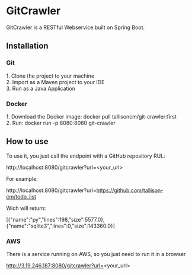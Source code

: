 <h1>GitCrawler</h1>
GitCrawler is a RESTful Webservice built on Spring Boot.


<h2>Installation</h2>


<h3>Git</h3>
1.  Clone the project to your machine <br>
2.  Import as a Maven project to your IDE <br>
3.  Run as a Java Application <br>

<h3>Docker</h3>
1. Download the Docker image: docker pull tallisoncm/git-crawler:first <br>
2. Run: docker run -p 8080:8080 git-crawler <br>

<h2>How to use</h2>
To use it, you just call the endpoint with a GitHub repository RUL:

  http://localhost:8080/gitcrawler?url=<your_url>
  
  
For example:

  http://localhost:8080/gitcrawler?url=https://github.com/tallison-cm/todo_list
  
Wich will return:
  
  [{"name":"py","lines":198,"size":5577.0},{"name":"sqlite3","lines":0,"size":143360.0}]
 
<h3>AWS</h3>
There is a service running on AWS, so you just need to run it in a browser

  http://3.19.246.187:8080/gitcrawler?url=<your_url>
